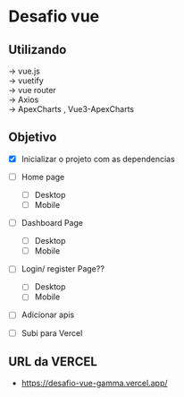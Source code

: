 # Desafio vue

## Utilizando
-> vue.js  
-> vuetify  
-> vue router  
-> Axios   
-> ApexCharts , Vue3-ApexCharts

## Objetivo

- [x] Inicializar o projeto com as dependencias  
- [ ] Home page  
    - [ ] Desktop  
    - [ ] Mobile
- [ ] Dashboard Page  
    - [ ] Desktop  
    - [ ] Mobile
- [ ] Login/ register Page??  
    - [ ] Desktop  
    - [ ] Mobile
- [ ] Adicionar apis  
- [ ] Subi para Vercel 



## URL da VERCEL
- https://desafio-vue-gamma.vercel.app/
